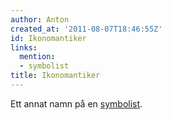 ```yaml
---
author: Anton
created_at: '2011-08-07T18:46:55Z'
id: Ikonomantiker
links:
  mention:
  - symbolist
title: Ikonomantiker
---
```


Ett annat namn på en [symbolist].

  [symbolist]: symbolist
